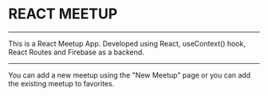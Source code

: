 # REACT MEETUP

---

This is a React Meetup App. Developed using React, useContext() hook, React Routes and Firebase as a backend.

---

You can add a new meetup using the "New Meetup" page or you can add the existing meetup to favorites.
